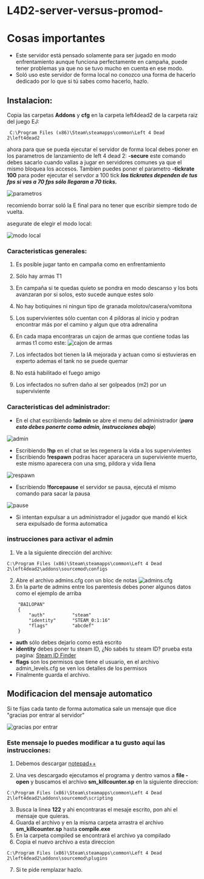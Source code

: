 # L4D2-server-versus-promod-


# Cosas importantes

- Este servidor está pensado solamente para ser jugado en modo enfrentamiento aunque funciona perfectamente en campaña,
puede tener problemas ya que no se tuvo mucho en cuenta en ese modo.
- Soló uso este servidor de forma local no conozco una forma de hacerlo dedicado por lo que si tú sabes como hacerlo, hazlo.



## Instalacion:

 Copia las carpetas **Addons** y **cfg** en la carpeta left4dead2 de la carpeta raiz del juego EJ:
```
 C:\Program Files (x86)\Steam\steamapps\common\Left 4 Dead 2\left4dead2
```
ahora para que se pueda ejecutar el servidor de forma local debes poner en los parametros de lanzamiento de left 4 dead 2: **-secure** este comando debes sacarlo cuando
vallas a jugar en servidores comunes ya que el mismo bloquea los accesos. 
Tambien puedes poner el parametro **-tickrate 100** para poder ejecutar el servdor a 100 tick ***los tickrates dependen de tus fps si vas a 70 fps sólo llegaran a 70 ticks.***

![parametros](https://user-images.githubusercontent.com/79541286/166858412-110b5205-a830-46f2-a400-35d3ba1f100a.png)




recomiendo borrar soló la E final para no tener que escribir siempre todo de vuelta.

asegurate de elegir el modo local:

![modo local](https://user-images.githubusercontent.com/79541286/166856791-bb909ded-65fb-4c74-a6aa-12b6247f0e13.png)


### Caracteristicas generales: 


1) Es posible jugar tanto en campaña como en enfrentamiento
2) Sólo hay armas T1
3) En campaña si te quedas quieto se pondra en modo descanso y los bots avanzaran por si solos, esto sucede aunque estes solo
4) No hay botiquines ni ningun tipo de granada molotov/casera/vomitona
5) Los supervivientes sólo cuentan con 4 pildoras al inicio y podran encontrar más por el camino y algun que otra adrenalina
6) En cada mapa encontraras un cajon de armas que contiene todas las armas t1 como este:
![cajon de armas](https://user-images.githubusercontent.com/79541286/166854575-78ba5df9-4f6c-4963-9013-6c8107d1fbfa.png)


7) Los infectados bot tienen la IA mejorada y actuan como si estuvieras en experto ademas el tank no se puede quemar
8) No está habilitado el fuego amigo
9) Los infectados no sufren daño al ser golpeados (m2) por un superviviente 




### Caracteristicas del administrador:



- En el chat escribiendo **!admin** se abre el menu del administrador (***para esto debes ponerte como admin, instrucciones abajo***)

![admin](https://user-images.githubusercontent.com/79541286/166857242-454278c1-dc8e-46ac-a4aa-365c42b27381.png)




- Escribiendo **!hp** en el chat se les regenera la vida a los supervivientes 
- Escribiendo **!respawn** podras hacer aparacera un superviviente muerto, este mismo aparecera con una smg, pildora y vida llena

![respawn](https://user-images.githubusercontent.com/79541286/166856971-af5ccb38-4a5c-4a12-b37e-e5b8cc8388dc.png)

 - Escribiendo **!forcepause** el servidor se pausa, ejecutá el mismo comando para sacar la pausa
 
![pause](https://user-images.githubusercontent.com/79541286/166857112-28090cd2-bc56-41c0-b09d-c30e3ed19686.png)

- Si intentan expulsar a un administrador el jugador que mandó el kick sera expulsado de forma automatica


### instrucciones para activar el admin
1) Ve a la siguiente dirección del archivo: 
```
C:\Program Files (x86)\Steam\steamapps\common\Left 4 Dead 2\left4dead2\addons\sourcemod\configs 
```
2) Abre el archivo admins.cfg con un bloc de notas
 ![admins.cfg](https://user-images.githubusercontent.com/79541286/166853335-e370dc4a-1a49-4485-85e5-11f445c3e3a4.png)
 3) En la parte de admins entre los parentesis debes poner algunos datos como el ejemplo de arriba
```
	"BAILOPAN"
	{
		"auth"			"steam"
		"identity"		"STEAM_0:1:16"
		"flags"			"abcdef"
	}
```
- **auth** sólo debes dejarlo como está escrito
- **identity** debes poner tu steam ID, ¿No sabés tu steam ID? prueba esta pagina: [Steam ID Finder](https://steamid.pro/es/)
- **flags** son los permisos que tiene el usuario, en el archivo admin_levels.cfg se ven los detalles de los permisos
- Finalmente guarda el archivo.


## Modificacion del mensaje automatico

Si te fijas cada tanto de forma automatica sale un mensaje que dice "gracias por entrar al servidor"

![gracias por entrar](https://user-images.githubusercontent.com/79541286/166860042-a533196a-8b03-41d1-b49e-e28a0dd9f187.png)

### Este mensaje lo puedes modificar a tu gusto aquí las instrucciones:
1) Debemos descargar [notepad++](https://notepad-plus-plus.org/downloads/)


2) Una ves descargado ejecutamos el programa y dentro vamos a **file - open** y buscamos el archivo **sm_killcounter.sp** en la siguiente direccion:
```
C:\Program Files (x86)\Steam\steamapps\common\Left 4 Dead 2\left4dead2\addons\sourcemod\scripting
```
3) Busca la linea **122** y ahi encontraras el mesaje escrito, pon ahi el mensaje que quieras.
4) Guarda el archivo y en la misma carpeta arrastra el archivo **sm_killcounter.sp** hasta **compile.exe**
5) En la carpeta compiled se encontrará el archivo ya compilado
6) Copia el nuevo archivo a esta direccion

```
C:\Program Files (x86)\Steam\steamapps\common\Left 4 Dead 2\left4dead2\addons\sourcemod\plugins
```
7) Si te pide remplazar hazlo.



